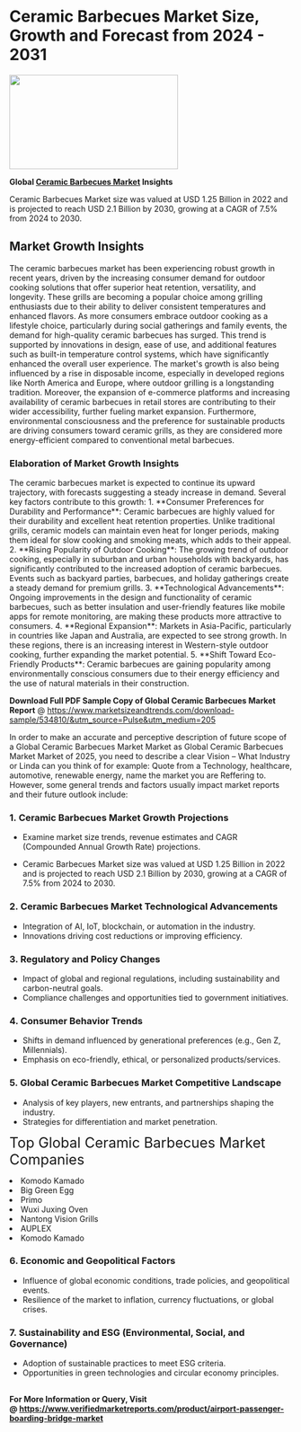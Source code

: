 <H1>Ceramic Barbecues Market Size, Growth and Forecast from 2024 - 2031</H1><img class="aligncenter size-medium wp-image-584254" src="https://thirdeyenews.in/wp-content/uploads/2024/09/Global-Market-Research-300x168.jpeg" alt="" width="300" height="168" /><p><strong>Global&nbsp;<a href="https://www.marketsizeandtrends.com/download-sample/534810/&amp;utm_source=Pulse&amp;utm_medium=205">Ceramic Barbecues Market</a> Insights</strong></p><p>Ceramic Barbecues Market size was valued at USD 1.25 Billion in 2022 and is projected to reach USD 2.1 Billion by 2030, growing at a CAGR of 7.5% from 2024 to 2030.</p><p><h2>Market Growth Insights</h2> The ceramic barbecues market has been experiencing robust growth in recent years, driven by the increasing consumer demand for outdoor cooking solutions that offer superior heat retention, versatility, and longevity. These grills are becoming a popular choice among grilling enthusiasts due to their ability to deliver consistent temperatures and enhanced flavors. As more consumers embrace outdoor cooking as a lifestyle choice, particularly during social gatherings and family events, the demand for high-quality ceramic barbecues has surged. This trend is supported by innovations in design, ease of use, and additional features such as built-in temperature control systems, which have significantly enhanced the overall user experience. The market's growth is also being influenced by a rise in disposable income, especially in developed regions like North America and Europe, where outdoor grilling is a longstanding tradition. Moreover, the expansion of e-commerce platforms and increasing availability of ceramic barbecues in retail stores are contributing to their wider accessibility, further fueling market expansion. Furthermore, environmental consciousness and the preference for sustainable products are driving consumers toward ceramic grills, as they are considered more energy-efficient compared to conventional metal barbecues. <h3>Elaboration of Market Growth Insights</h3> The ceramic barbecues market is expected to continue its upward trajectory, with forecasts suggesting a steady increase in demand. Several key factors contribute to this growth: 1. **Consumer Preferences for Durability and Performance**: Ceramic barbecues are highly valued for their durability and excellent heat retention properties. Unlike traditional grills, ceramic models can maintain even heat for longer periods, making them ideal for slow cooking and smoking meats, which adds to their appeal. 2. **Rising Popularity of Outdoor Cooking**: The growing trend of outdoor cooking, especially in suburban and urban households with backyards, has significantly contributed to the increased adoption of ceramic barbecues. Events such as backyard parties, barbecues, and holiday gatherings create a steady demand for premium grills. 3. **Technological Advancements**: Ongoing improvements in the design and functionality of ceramic barbecues, such as better insulation and user-friendly features like mobile apps for remote monitoring, are making these products more attractive to consumers. 4. **Regional Expansion**: Markets in Asia-Pacific, particularly in countries like Japan and Australia, are expected to see strong growth. In these regions, there is an increasing interest in Western-style outdoor cooking, further expanding the market potential. 5. **Shift Toward Eco-Friendly Products**: Ceramic barbecues are gaining popularity among environmentally conscious consumers due to their energy efficiency and the use of natural materials in their construction. </p><p><span class=""><strong>Download Full PDF Sample Copy of Global Ceramic Barbecues Market Report</strong> @ <a href="https://www.marketsizeandtrends.com/download-sample/534810/&amp;utm_source=Pulse&amp;utm_medium=205" target="_blank">https://www.marketsizeandtrends.com/download-sample/534810/&amp;utm_source=Pulse&amp;utm_medium=205</a></span></p><p>In order to make an accurate and perceptive description of future scope of a Global&nbsp;Ceramic Barbecues Market Market as Global&nbsp;Ceramic Barbecues Market Market of 2025, you need to describe a clear Vision &ndash; What Industry or Linda can you think of for example: Quote from a Technology, healthcare, automotive, renewable energy, name the market you are Reffering to. However, some general trends and factors usually impact market reports and their future outlook include:</p><h3>1.&nbsp;<strong>Ceramic Barbecues Market Growth Projections</strong></h3><ul><li>Examine market size trends, revenue estimates and CAGR (Compounded Annual Growth Rate) projections.</li><li><p>Ceramic Barbecues Market size was valued at USD 1.25 Billion in 2022 and is projected to reach USD 2.1 Billion by 2030, growing at a CAGR of 7.5% from 2024 to 2030.</p></li></ul><h3>2.&nbsp;<strong>Ceramic Barbecues Market Technological Advancements</strong></h3><ul><li>Integration of AI, IoT, blockchain, or automation in the industry.</li><li>Innovations driving cost reductions or improving efficiency.</li></ul><h3>3.&nbsp;<strong>Regulatory and Policy Changes</strong></h3><ul><li>Impact of global and regional regulations, including sustainability and carbon-neutral goals.</li><li>Compliance challenges and opportunities tied to government initiatives.</li></ul><h3>4.&nbsp;<strong>Consumer Behavior Trends</strong></h3><ul><li>Shifts in demand influenced by generational preferences (e.g., Gen Z, Millennials).</li><li>Emphasis on eco-friendly, ethical, or personalized products/services.</li></ul><h3>5.&nbsp;<strong>Global Ceramic Barbecues Market Competitive Landscape</strong></h3><ul><li>Analysis of key players, new entrants, and partnerships shaping the industry.</li><li>Strategies for differentiation and market penetration.</li></ul><p data-pm-slice="1 1 []"><span style="color: inherit; font-family: inherit; font-size: 25px;">Top Global Ceramic Barbecues Market Companies</span></p><div class="" data-test-id=""><p><li>Komodo Kamado</li><li> Big Green Egg</li><li> Primo</li><li> Wuxi Juxing Oven</li><li> Nantong Vision Grills</li><li> AUPLEX</li><li> Komodo Kamado</li></p></div><h3>6.&nbsp;<strong>Economic and Geopolitical Factors</strong></h3><ul><li>Influence of global economic conditions, trade policies, and geopolitical events.</li><li>Resilience of the market to inflation, currency fluctuations, or global crises.</li></ul><h3>7.&nbsp;<strong>Sustainability and ESG (Environmental, Social, and Governance)</strong></h3><ul><li>Adoption of sustainable practices to meet ESG criteria.</li><li>Opportunities in green technologies and circular economy principles.</li></ul><h2><strong style="font-size: 14px;">For More Information or Query, Visit @&nbsp;</strong><a style="background-color: #ffffff; font-size: 14px;" href="https://www.marketsizeandtrends.com/report/ceramic-barbecues-market/" target="_blank">https://www.verifiedmarketreports.com/product/airport-passenger-boarding-bridge-market</a></h2>
